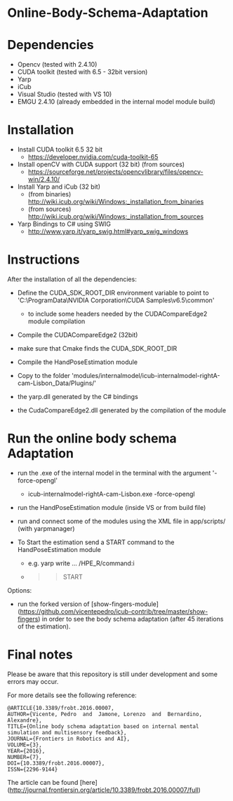 # Online-Body-Schema-Adaptation

# Dependencies
* Opencv (tested with 2.4.10)
* CUDA toolkit (tested with 6.5 - 32bit version)
* Yarp
* iCub
* Visual Studio (tested with VS 10)
* EMGU 2.4.10 (already embedded in the internal model module build)

# Installation

* Install CUDA toolkit 6.5 32 bit
  * https://developer.nvidia.com/cuda-toolkit-65
* Install openCV with CUDA support (32 bit) (from sources)
  * https://sourceforge.net/projects/opencvlibrary/files/opencv-win/2.4.10/
* Install Yarp and iCub (32 bit)
  * (from binaries) http://wiki.icub.org/wiki/Windows:_installation_from_binaries 
  * (from sources)  http://wiki.icub.org/wiki/Windows:_installation_from_sources
* Yarp Bindings to C# using SWIG
  * http://www.yarp.it/yarp_swig.html#yarp_swig_windows

# Instructions

After the installation of all the dependencies:
  * Define the CUDA_SDK_ROOT_DIR environment variable to point to 'C:\ProgramData\NVIDIA Corporation\CUDA Samples\v6.5\common'
    * to include some headers needed by the CUDACompareEdge2 module compilation
  * Compile the CUDACompareEdge2 (32bit)
   * make sure that Cmake finds the CUDA_SDK_ROOT_DIR
  * Compile the HandPoseEstimation module
  
 * Copy to the folder 'modules/internalmodel/icub-internalmodel-rightA-cam-Lisbon_Data/Plugins/'
  * the yarp.dll generated by the C# bindings
  * the CudaCompareEdge2.dll generated by the compilation of the module

# Run the online body schema Adaptation
* run the .exe of the internal model in the terminal with the argument '-force-opengl'
  * icub-internalmodel-rightA-cam-Lisbon.exe -force-opengl  
* run the HandPoseEstimation module (inside VS or from build file)
* run and connect some of the modules using the XML file in app/scripts/ (with yarpmanager)

* To Start the estimation send a START command to the HandPoseEstimation module
  * e.g. yarp write ... /HPE_R/command:i
  * >> START

Options:
* run the forked version of [show-fingers-module] (https://github.com/vicentepedro/icub-contrib/tree/master/show-fingers) in order to see the body schema adaptation (after 45 iterations of the estimation).

# Final notes

Please be aware that this repository is still under development and some errors may occur.

For more details see the following reference:

    @ARTICLE{10.3389/frobt.2016.00007,
    AUTHOR={Vicente, Pedro  and  Jamone, Lorenzo  and  Bernardino, Alexandre},   
    TITLE={Online body schema adaptation based on internal mental simulation and multisensory feedback},      
    JOURNAL={Frontiers in Robotics and AI},      
    VOLUME={3},      
    YEAR={2016},      
    NUMBER={7},     
    DOI={10.3389/frobt.2016.00007},      
    ISSN={2296-9144}
    
The article can be found [here] (http://journal.frontiersin.org/article/10.3389/frobt.2016.00007/full)
